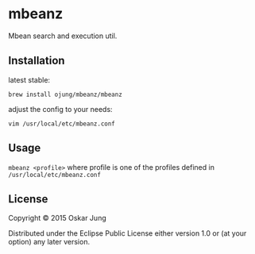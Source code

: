 # mbeanz

Mbean search and execution util.

## Installation

latest stable:
```
brew install ojung/mbeanz/mbeanz
```

adjust the config to your needs:
```
vim /usr/local/etc/mbeanz.conf
```

## Usage

`mbeanz <profile>` where profile is one of the profiles defined in `/usr/local/etc/mbeanz.conf`

## License

Copyright © 2015 Oskar Jung

Distributed under the Eclipse Public License either version 1.0 or (at
your option) any later version.
